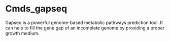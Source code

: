 # Cmds_gapseq
Gapseq is a powerful genome-based metabolic pathways prediction tool. It can help to fill the gene gap of an incomplete genome by providing a proper growth medium.

